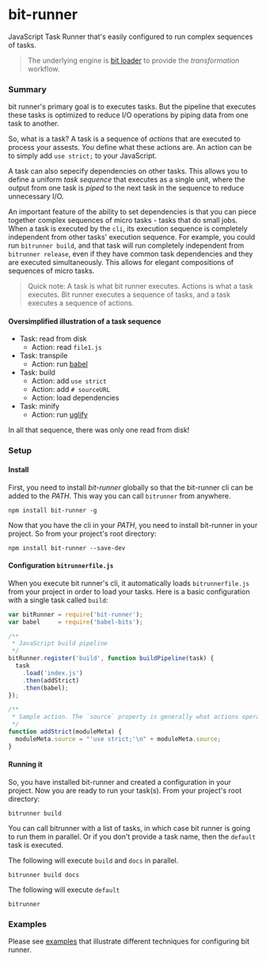 # bit-runner
JavaScript Task Runner that's easily configured to run complex sequences of tasks.

> The underlying engine is [bit loader](https://github.com/MiguelCastillo/bit-loader) to provide the *transformation* workflow.


### Summary
bit runner's primary goal is to executes tasks. But the pipeline that executes these tasks is optimized to reduce I/O operations by piping data from one task to another.

So, what is a task?  A task is a sequence of *actions* that are executed to process your assests. *You* define what these actions are. An action can be to simply add `use strict;` to your JavaScript.

A task can also sepecify dependencies on other tasks.  This allows you to define a uniform *task sequence* that executes as a single unit, where the output from one task is *piped* to the next task in the sequence to reduce unnecessary I/O.

An important feature of the ability to set dependencies is that you can piece together complex sequences of micro tasks - tasks that do small jobs. When a task is executed by the `cli`, its execution sequence is completely independent from other tasks' execution sequence. For example, you could run `bitrunner build`, and that task will run completely independent from `bitrunner release`, even if they have common task dependencies and they are executed simultaneously. This allows for elegant compositions of sequences of micro tasks.

> Quick note: A task is what bit runner executes. Actions is what a task executes.  Bit runner executes a sequence of tasks, and a task executes a sequence of actions.


#### Oversimplified illustration of a task sequence

- Task: read from disk
  - Action: read `file1.js`
- Task: transpile
  - Action: run [babel](https://babeljs.io/)
- Task: build
  - Action: add `use strict`
  - Action: add `# sourceURL`
  - Action: load dependencies
- Task: minify
  - Action: run [uglify](https://github.com/mishoo/UglifyJS2)

In all that sequence, there was only one read from disk!


### Setup

#### Install

First, you need to install *bit-runner* globally so that the bit-runner cli can be added to the *PATH*.  This way you can call `bitrunner` from anywhere.
```
npm install bit-runner -g
```

Now that you have the cli in your *PATH*, you need to install bit-runner in your project.  So from your project's root directory:
```
npm install bit-runner --save-dev
```

#### Configuration `bitrunnerfile.js`
When you execute bit runner's cli, it automatically loads `bitrunnerfile.js` from your project in order to load your tasks. Here is a basic configuration with a single task called `build`:

``` javascript
var bitRunner = require('bit-runner');
var babel     = require('babel-bits');

/**
 * JavaScript build pipeline
 */
bitRunner.register('build', function buildPipeline(task) {
  task
    .load('index.js')
    .then(addStrict)
    .then(babel);
});

/**
 * Sample action. The `source` property is generally what actions operate on.
 */
function addStrict(moduleMeta) {
  moduleMeta.source = "'use strict;'\n" + moduleMeta.source;
}
```

#### Running it
So, you have installed bit-runner and created a configuration in your project. Now you are ready to run your task(s). From your project's root directory:

```
bitrunner build
```

You can call bitrunner with a list of tasks, in which case bit runner is going to run them in parallel. Or if you don't provide a task name, then the `default` task is executed.

The following will execute `build` and `docs` in parallel.
```
bitrunner build docs
```

The following will execute `default`
```
bitrunner
```


### Examples
Please see [examples](https://github.com/MiguelCastillo/bit-runner/tree/master/example) that illustrate different techniques for configuring bit runner.
